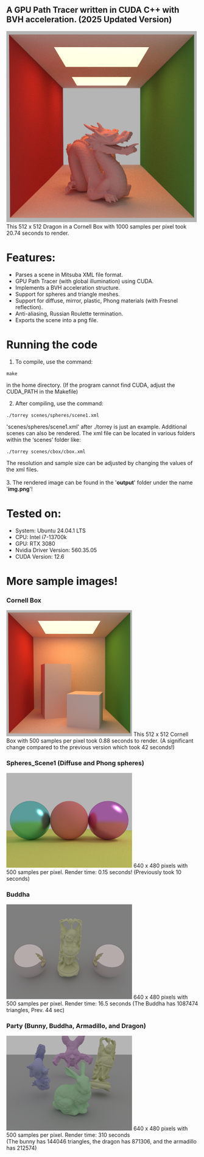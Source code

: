 ## A GPU Path Tracer written in CUDA C++ with BVH acceleration. (2025 Updated Version)
<img src="/sample_images/Dragon_1000.png" alt="dragon_1000" title="Dragon example" width="500"/>
This 512 x 512 Dragon in a Cornell Box with 1000 samples per pixel took 20.74 seconds to render. 

# Features:

* Parses a scene in Mitsuba XML file format.
* GPU Path Tracer (with global illumination) using CUDA.
* Implements a BVH acceleration structure.
* Support for spheres and triangle meshes.
* Support for diffuse, mirror, plastic, Phong materials (with Fresnel reflection).
* Anti-aliasing, Russian Roulette termination.
* Exports the scene into a png file.

# Running the code

1. To compile, use the command:

```
make
```

in the home directory. (If the program cannot find CUDA, adjust the CUDA_PATH in the Makefile)

2. After compiling, use the command:
```
./torrey scenes/spheres/scene1.xml
```
'scenes/spheres/scene1.xml' after ./torrey is just an example. Additional scenes can also be rendered. The xml file can be located in various folders within the ‘scenes’ folder like:
```
./torrey scenes/cbox/cbox.xml
```
The resolution and sample size can be adjusted by changing the values of the xml files.  <br /> <br />
3. The rendered image can be found in the '**output**' folder under the name '**img.png**'!

# Tested on:
* System: Ubuntu 24.04.1 LTS
* CPU: Intel i7-13700k
* GPU: RTX 3080
* Nvidia Driver Version: 560.35.05
* CUDA Version: 12.6

# More sample images!

### Cornell Box

<img src="/sample_images/cbox.png" alt="cbox" title="Cornell Box example" width="330"/>
This 512 x 512 Cornell Box with 500 samples per pixel took 0.88 seconds to render. (A significant change compared to the previous version which took 42 seconds!)

### Spheres_Scene1 (Diffuse and Phong spheres)

<img src="/sample_images/scene1_phong.png" alt="scene1" width="330"/>
640 x 480 pixels with 500 samples per pixel. Render time: 0.15 seconds! (Previously took 10 seconds)

### Buddha

<img src="/sample_images/buddha.png" alt="buddha" width="330"/>
640 x 480 pixels with 500 samples per pixel. Render time: 16.5 seconds (The Buddha has 1087474 triangles, Prev. 44 sec)

### Party (Bunny, Buddha, Armadillo, and Dragon)

<img src="/sample_images/party.png" alt="party" width="330"/>
640 x 480 pixels with 500 samples per pixel. Render time: 310 seconds  <br />
(The bunny has 144046 triangles, the dragon has 871306, and the armadillo has 212574)
